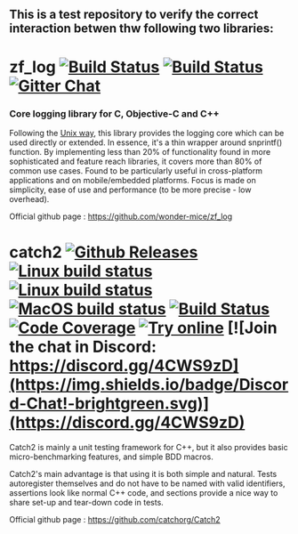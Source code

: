 ## This is a test repository to verify the correct interaction betwen thw following two libraries:


zf_log
[![Build Status](https://travis-ci.org/wonder-mice/zf_log.svg?branch=master)](https://travis-ci.org/wonder-mice/zf_log)
[![Build Status](https://ci.appveyor.com/api/projects/status/u9rmuaw147q578w0/branch/master?svg=true)](https://ci.appveyor.com/project/wonder-mice/zf-log/branch/master)
[![Gitter Chat](https://badges.gitter.im/wonder-mice/zf_log.svg)](https://gitter.im/wonder-mice/zf_log?utm_source=badge&utm_medium=badge&utm_campaign=pr-badge&utm_content=badge)
========

### Core logging library for C, Objective-C and C++

Following the [Unix way](https://en.wikipedia.org/wiki/Unix_philosophy), this
library provides the logging core which can be used directly or extended. In
essence, it's a thin wrapper around snprintf() function. By implementing less
than 20% of functionality found in more sophisticated and feature reach
libraries, it covers more than 80% of common use cases. Found to be
particularly useful in cross-platform applications and on mobile/embedded
platforms. Focus is made on simplicity, ease of use and performance (to be
more precise - low overhead).

Official github page : https://github.com/wonder-mice/zf_log

catch2
[![Github Releases](https://img.shields.io/github/release/catchorg/catch2.svg)](https://github.com/catchorg/catch2/releases)
[![Linux build status](https://github.com/catchorg/Catch2/actions/workflows/linux-simple-builds.yml/badge.svg)](https://github.com/catchorg/Catch2/actions/workflows/linux-simple-builds.yml)
[![Linux build status](https://github.com/catchorg/Catch2/actions/workflows/linux-other-builds.yml/badge.svg)](https://github.com/catchorg/Catch2/actions/workflows/linux-other-builds.yml)
[![MacOS build status](https://github.com/catchorg/Catch2/actions/workflows/mac-builds.yml/badge.svg)](https://github.com/catchorg/Catch2/actions/workflows/mac-builds.yml)
[![Build Status](https://ci.appveyor.com/api/projects/status/github/catchorg/Catch2?svg=true&branch=devel)](https://ci.appveyor.com/project/catchorg/catch2)
[![Code Coverage](https://codecov.io/gh/catchorg/Catch2/branch/devel/graph/badge.svg)](https://codecov.io/gh/catchorg/Catch2)
[![Try online](https://img.shields.io/badge/try-online-blue.svg)](https://godbolt.org/z/9x9qoM)
[![Join the chat in Discord: https://discord.gg/4CWS9zD](https://img.shields.io/badge/Discord-Chat!-brightgreen.svg)](https://discord.gg/4CWS9zD)
========

Catch2 is mainly a unit testing framework for C++, but it also
provides basic micro-benchmarking features, and simple BDD macros.

Catch2's main advantage is that using it is both simple and natural.
Tests autoregister themselves and do not have to be named with valid
identifiers, assertions look like normal C++ code, and sections provide
a nice way to share set-up and tear-down code in tests.

Official github page : https://github.com/catchorg/Catch2
